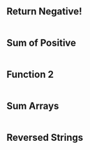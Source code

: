 ## Return Negative!

```js

```

## Sum of Positive

```js

```

## Function 2

```js

```

## Sum Arrays

```js

```

## Reversed Strings

```js

```
